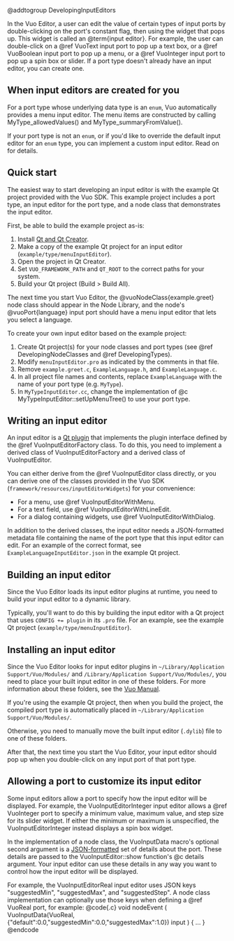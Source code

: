 @addtogroup DevelopingInputEditors

In the Vuo Editor, a user can edit the value of certain types of input ports by double-clicking on the port's constant flag, then using the widget that pops up. This widget is called an @term{input editor}. For example, the user can double-click on a @ref VuoText input port to pop up a text box, or a @ref VuoBoolean input port to pop up a menu, or a @ref VuoInteger input port to pop up a spin box or slider. If a port type doesn't already have an input editor, you can create one. 


## When input editors are created for you

For a port type whose underlying data type is an `enum`, Vuo automatically provides a menu input editor. The menu items are constructed by calling MyType_allowedValues() and MyType_summaryFromValue().

If your port type is not an `enum`, or if you'd like to override the default input editor for an `enum` type, you can implement a custom input editor. Read on for details.


## Quick start

The easiest way to start developing an input editor is with the example Qt project provided with the Vuo SDK. This example project includes a port type, an input editor for the port type, and a node class that demonstrates the input editor. 

First, be able to build the example project as-is: 

   1. Install [Qt and Qt Creator](http://qt-project.org/downloads). 
   2. Make a copy of the example Qt project for an input editor (`example/type/menuInputEditor`). 
   3. Open the project in Qt Creator. 
   4. Set `VUO_FRAMEWORK_PATH` and `QT_ROOT` to the correct paths for your system. 
   5. Build your Qt project (Build > Build All). 

The next time you start Vuo Editor, the @vuoNodeClass{example.greet} node class should appear in the Node Library, and the node's @vuoPort{language} input port should have a menu input editor that lets you select a language. 

To create your own input editor based on the example project:

   1. Create Qt project(s) for your node classes and port types (see @ref DevelopingNodeClasses and @ref DevelopingTypes). 
   2. Modify `menuInputEditor.pro` as indicated by the comments in that file. 
   3. Remove `example.greet.c`, `ExampleLanguage.h`, and `ExampleLanguage.c`. 
   4. In all project file names and contents, replace `ExampleLanguage` with the name of your port type (e.g. `MyType`). 
   5. In `MyTypeInputEditor.cc`, change the implementation of @c MyTypeInputEditor::setUpMenuTree() to use your port type. 


## Writing an input editor

An input editor is a [Qt plugin](http://qt-project.org/doc/qt-5.0/qtcore/plugins-howto.html#the-lower-level-api-extending-qt-applications) that implements the plugin interface defined by the @ref VuoInputEditorFactory class. To do this, you need to implement a derived class of VuoInputEditorFactory and a derived class of VuoInputEditor. 

You can either derive from the @ref VuoInputEditor class directly, or you can derive one of the classes provided in the Vuo SDK (`framework/resources/inputEditorWidgets`) for your convenience: 

   - For a menu, use @ref VuoInputEditorWithMenu. 
   - For a text field, use @ref VuoInputEditorWithLineEdit. 
   - For a dialog containing widgets, use @ref VuoInputEditorWithDialog. 

In addition to the derived classes, the input editor needs a JSON-formatted metadata file containing the name of the port type that this input editor can edit. For an example of the correct format, see `ExampleLanguageInputEditor.json` in the example Qt project. 


## Building an input editor

Since the Vuo Editor loads its input editor plugins at runtime, you need to build your input editor to a dynamic library. 

Typically, you'll want to do this by building the input editor with a Qt project that uses `CONFIG += plugin` in its `.pro` file. For an example, see the example Qt project (`example/type/menuInputEditor`). 


## Installing an input editor

Since the Vuo Editor looks for input editor plugins in `~/Library/Application Support/Vuo/Modules/` and `/Library/Application Support/Vuo/Modules/`, you need to place your built input editor in one of these folders. For more information about these folders, see the [Vuo Manual](http://vuo.org/manual.pdf). 

If you're using the example Qt project, then when you build the project, the compiled port type is automatically placed in `~/Library/Application Support/Vuo/Modules/`. 

Otherwise, you need to manually move the built input editor (`.dylib`) file to one of these folders. 

After that, the next time you start the Vuo Editor, your input editor should pop up when you double-click on any input port of that port type. 



## Allowing a port to customize its input editor

Some input editors allow a port to specify how the input editor will be displayed. For example, the VuoInputEditorInteger input editor allows a @ref VuoInteger port to specify a minimum value, maximum value, and step size for its slider widget. If either the minimum or maximum is unspecified, the VuoInputEditorInteger instead displays a spin box widget. 

In the implementation of a node class, the VuoInputData macro's optional second argument is a [JSON-formatted](http://www.json.org/) set of details about the port. These details are passed to the VuoInputEditor::show function's @c details argument. Your input editor can use these details in any way you want to control how the input editor will be displayed. 

For example, the VuoInputEditorReal input editor uses JSON keys "suggestedMin", "suggestedMax", and "suggestedStep". A node class implementation can optionally use those keys when defining a @ref VuoReal port, for example: 
@code{.c}
void nodeEvent
(
		VuoInputData(VuoReal, {"default":0.0,"suggestedMin":0.0,"suggestedMax":1.0}) input
)
{
	...
}
@endcode
